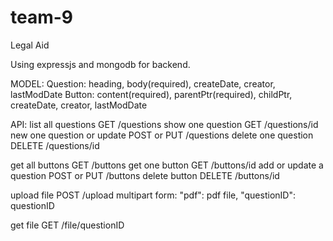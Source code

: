 # team-9
Legal Aid

Using expressjs and mongodb for backend.

MODEL:
	Question: heading, body(required), createDate, creator, lastModDate
	Button: content(required), parentPtr(required), childPtr, createDate, creator, lastModDate

API:
list all questions
GET	/questions
show one question
GET	/questions/id
new one question or update
POST or PUT	/questions
delete one question
DELETE	/questions/id

get all buttons
GET	/buttons
get one button
GET	/buttons/id
add or update a question
POST or PUT	/buttons
delete button
DELETE	/buttons/id

upload file
POST /upload	multipart form: "pdf": pdf file, "questionID": questionID

get file
GET	/file/questionID
